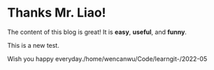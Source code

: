 # Thanks Mr. Liao!
The content of this blog is great! 
It is **easy**, **useful**, and **funny**. 

This is a new test.

Wish you happy everyday./home/wencanwu/Code/learngit-/2022-05

